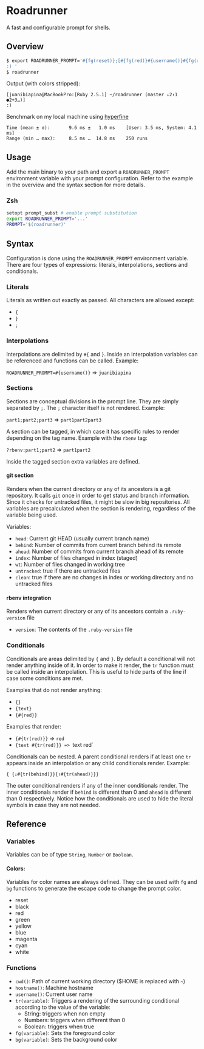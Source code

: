 # Roadrunner

A fast and configurable prompt for shells.

## Overview

```sh
$ export ROADRUNNER_PROMPT='#{fg(reset)};[#{fg(red)}#{username()}#{fg(reset)}@#{fg(magenta)}#{hostname()}#{fg(reset)}:;?rbenv:#{fg(green)}[Ruby #{version}] ;#{fg(blue)}#{cwd()};?git: #{fg(reset)}({#{fg(magenta)}#{tr(head)}}{ #{fg(reset)}{↓#{tr(behind)}}{↑#{tr(ahead)}}}{ {#{fg(green)}●#{tr(index)}}{#{fg(red)}+#{tr(wt)}}{#{fg(reset)}…#{tr(untracked)}}{#{fg(green)}✓#{tr(clean)}}}#{fg(reset)});#{fg(reset)}]
:) '
$ roadrunner
```

Output (with colors stripped):

```
[juanibiapina@MacBookPro:[Ruby 2.5.1] ~/roadrunner (master ↓2↑1 ●2+3…)]
:) 
```

Benchmark on my local machine using [hyperfine](https://github.com/sharkdp/hyperfine)

```
Time (mean ± σ):       9.6 ms ±   1.0 ms    [User: 3.5 ms, System: 4.1 ms]
Range (min … max):     8.5 ms …  14.8 ms    250 runs
```

## Usage

Add the main binary to your path and export a `ROADRUNNER_PROMPT` environment
variable with your prompt configuration. Refer to the example in the overview
and the syntax section for more details.

### Zsh

```sh
setopt prompt_subst # enable prompt substitution
export ROADRUNNER_PROMPT='...'
PROMPT='$(roadrunner)'
```

## Syntax

Configuration is done using the `ROADRUNNER_PROMPT` environment variable. There
are four types of expressions: literals, interpolations, sections and conditionals.

### Literals

Literals as written out exactly as passed. All characters are allowed except:

- `{`
- `}`
- `;`

### Interpolations

Interpolations are delimited by `#{` and `}`. Inside an interpolation variables can be referenced and functions can be called. Example:

`ROADRUNNER_PROMPT=#{username()}` => `juanibiapina`

### Sections

Sections are conceptual divisions in the prompt line. They are simply separated
by `;`. The `;` character itself is not rendered. Example:

`part1;part2;part3` => `part1part2part3`

A section can be tagged, in which case it has specific rules to render
depending on the tag name. Example with the `rbenv` tag:

`?rbenv:part1;part2` => `part1part2`

Inside the tagged section extra variables are defined.

#### git section

Renders when the current directory or any of its ancestors is a git repository.
It calls `git` once in order to get status and branch information. Since it
checks for untracked files, it might be slow in big repositories. All variables
are precalculated when the section is rendering, regardless of the variable
being used.

Variables:

- `head`: Current git HEAD (usually current branch name)
- `behind`: Number of commits from current branch behind its remote
- `ahead`: Number of commits from current branch ahead of its remote
- `index`: Number of files changed in index (staged)
- `wt`: Number of files changed in working tree
- `untracked`: true if there are untracked files
- `clean`: true if there are no changes in index or working directory and
  no untracked files

#### rbenv integration

Renders when current directory or any of its ancestors contain a
`.ruby-version` file

- `version`: The contents of the `.ruby-version` file

### Conditionals

Conditionals are areas delimited by `{` and `}`. By default a conditional will
not render anything inside of it. In order to make it render, the `tr` function
must be called inside an interpolation. This is useful to hide parts of the
line if case some conditions are met.

Examples that do not render anything:

- `{}`
- `{text}`
- `{#{red}}`

Examples that render:

- `{#{tr(red)}}` => `red`
- `{text #{tr(red)}} => `text red`

Conditionals can be nested. A parent conditional renders if at least one `tr`
appears inside an interpolation or any child conditionals render. Example:

`{ {↓#{tr(behind)}}{↑#{tr(ahead)}}}`

The outer conditional renders if any of the inner conditionals render. The
inner conditionals render if `behind` is different than 0 and `ahead` is
different than 0 respectively. Notice how the conditionals are used to hide the
literal symbols in case they are not needed.

## Reference

### Variables

Variables can be of type `String`, `Number` or `Boolean`.

#### Colors:

Variables for color names are always defined. They can be used with `fg`
and `bg` functions to generate the escape code to change the prompt color.

- reset
- black
- red
- green
- yellow
- blue
- magenta
- cyan
- white

### Functions

- `cwd()`: Path of current working directory ($HOME is replaced with `~`)
- `hostname()`: Machine hostname
- `username()`: Current user name
- `tr(variable)`: Triggers a rendering of the surrounding conditional according
  to the value of the variable:
  - String: triggers when non empty
  - Numbers: triggers when different than 0
  - Boolean: triggers when true
- `fg(variable)`: Sets the foreground color
- `bg(variable)`: Sets the background color
